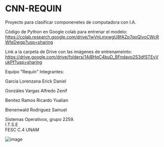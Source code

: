 # CNN-REQUIN
Proyecto para clasificar componenetes de computadora con I.A.

Código de Python en Google colab para entrenar el modelo: 
https://colab.research.google.com/drive/1wVnLmxwgU8fAZp7qoQlvoCWcRWfeDwgp?usp=sharing

Link a la carpeta de Drive con las imágenes de entrenameinto: 
https://drive.google.com/drive/folders/1AjBHqC4buD_BFndavo2S3dfSTEvVukPf?usp=sharing

Equipo "Requin"
Integrantes:

Garcia Lorenzana Erick Daniel

Gonzáles Vargas Alfredo Zenif

Benitez Ramos Ricardo Yualian

Bienenwald Rodriguez Samuel

Sistemas Operativos, grupo 2259.     
I.T.S.E    
FESC C.4 UNAM

![image](https://github.com/JAVALAVALI/CNN-REQUIN/assets/77857414/aac663ff-2e31-4c66-846c-7ceb0092268c)
